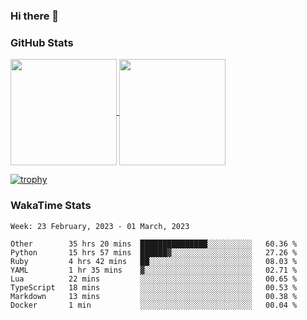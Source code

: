 ### Hi there 👋

### GitHub Stats

<a href="https://github.com/anuraghazra/github-readme-stats">
  <img align="center" height="170px" src="https://github-readme-stats.vercel.app/api/top-langs/?username=tksfjt1024&layout=compact&count_private=true&show_icons=true&show_icons=true&theme=graywhite" />
</a>
<a href="https://github.com/anuraghazra/github-readme-stats">
  <img align="center" height="170px" src="https://github-readme-stats.vercel.app/api?username=tksfjt1024&count_private=true&show_icons=true&show_icons=true&theme=graywhite" />
</a>

[![trophy](https://github-profile-trophy.vercel.app/?username=tksfjt1024)](https://github.com/ryo-ma/github-profile-trophy)

### WakaTime Stats

<!--START_SECTION:waka-->
```text
Week: 23 February, 2023 - 01 March, 2023

Other        35 hrs 20 mins  ███████████████░░░░░░░░░░   60.36 % 
Python       15 hrs 57 mins  ██████▓░░░░░░░░░░░░░░░░░░   27.26 % 
Ruby         4 hrs 42 mins   ██░░░░░░░░░░░░░░░░░░░░░░░   08.03 % 
YAML         1 hr 35 mins    ▓░░░░░░░░░░░░░░░░░░░░░░░░   02.71 % 
Lua          22 mins         ░░░░░░░░░░░░░░░░░░░░░░░░░   00.65 % 
TypeScript   18 mins         ░░░░░░░░░░░░░░░░░░░░░░░░░   00.53 % 
Markdown     13 mins         ░░░░░░░░░░░░░░░░░░░░░░░░░   00.38 % 
Docker       1 min           ░░░░░░░░░░░░░░░░░░░░░░░░░   00.04 % 
```
<!--END_SECTION:waka-->
